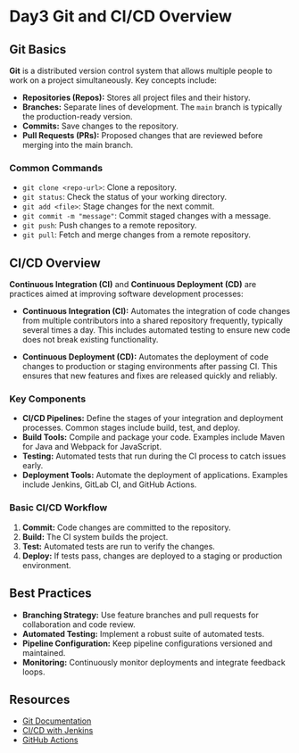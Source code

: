 # Day3 Git and CI/CD Overview

## Git Basics

**Git** is a distributed version control system that allows multiple people to work on a project simultaneously. Key concepts include:

- **Repositories (Repos):** Stores all project files and their history.
- **Branches:** Separate lines of development. The `main` branch is typically the production-ready version.
- **Commits:** Save changes to the repository.
- **Pull Requests (PRs):** Proposed changes that are reviewed before merging into the main branch.

### Common Commands

- `git clone <repo-url>`: Clone a repository.
- `git status`: Check the status of your working directory.
- `git add <file>`: Stage changes for the next commit.
- `git commit -m "message"`: Commit staged changes with a message.
- `git push`: Push changes to a remote repository.
- `git pull`: Fetch and merge changes from a remote repository.

## CI/CD Overview

**Continuous Integration (CI)** and **Continuous Deployment (CD)** are practices aimed at improving software development processes:

- **Continuous Integration (CI):** Automates the integration of code changes from multiple contributors into a shared repository frequently, typically several times a day. This includes automated testing to ensure new code does not break existing functionality.

- **Continuous Deployment (CD):** Automates the deployment of code changes to production or staging environments after passing CI. This ensures that new features and fixes are released quickly and reliably.

### Key Components

- **CI/CD Pipelines:** Define the stages of your integration and deployment processes. Common stages include build, test, and deploy.
- **Build Tools:** Compile and package your code. Examples include Maven for Java and Webpack for JavaScript.
- **Testing:** Automated tests that run during the CI process to catch issues early.
- **Deployment Tools:** Automate the deployment of applications. Examples include Jenkins, GitLab CI, and GitHub Actions.

### Basic CI/CD Workflow

1. **Commit:** Code changes are committed to the repository.
2. **Build:** The CI system builds the project.
3. **Test:** Automated tests are run to verify the changes.
4. **Deploy:** If tests pass, changes are deployed to a staging or production environment.

## Best Practices

- **Branching Strategy:** Use feature branches and pull requests for collaboration and code review.
- **Automated Testing:** Implement a robust suite of automated tests.
- **Pipeline Configuration:** Keep pipeline configurations versioned and maintained.
- **Monitoring:** Continuously monitor deployments and integrate feedback loops.

## Resources

- [Git Documentation](https://git-scm.com/doc)
- [CI/CD with Jenkins](https://www.jenkins.io/)
- [GitHub Actions](https://docs.github.com/en/actions)